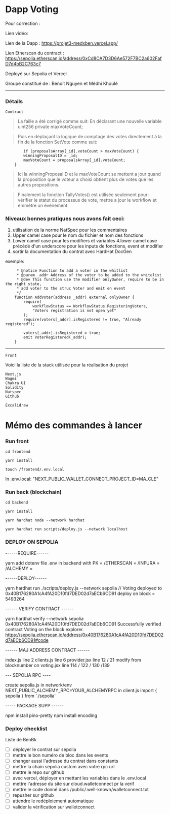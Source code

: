 # Dapp Voting
Pour correction :

Lien vidéo: 

Lien de la Dapp : https://projet3-medxben.vercel.app/

Lien Etherscan du contract : https://sepolia.etherscan.io/address/0xCd8CA7D3D6Ae572F7BC2a602FafD7d4bB2C763c7

Déployé sur Sepolia et Vercel

Groupe constitué de :
Benoit Nguyen et
Médhi Khoulé

___
### Détails
`Contract`

>La faille a été corrigé comme suit:
En déclarant une nouvelle variable
    uint256 private maxVoteCount;

> Puis en déplaçant la logique de comptage des votes directement à la fin de la fonction SetVote comme suit:

            if (proposalsArray[_id].voteCount > maxVoteCount) {
            winningProposalID = _id;
            maxVoteCount = proposalsArray[_id].voteCount;
        }

 >Ici la winningProposalID et le maxVoteCount se mettent a jour quand la proposition que le voteur a choisi obtient plus de votes que les autres propositions.

          
>Finalement la fonction TallyVotes() est utilisée seulement pour: vérifier le statut du processus de vote, mettre a jour le workflow et emmètre un événement.


### Niveaux bonnes pratiques nous avons fait ceci:

1. utilisation de la norme NatSpec pour les commentaires
2. Upper camel case pour le nom du fichier et nom des fonctions
3. Lower camel case pour les modifiers et variables
4.lower camel case précédé d'un underscore pour les inputs de fonctions, event et modifier
5. sortir la documentation du contrat avec HardHat DocGen

exemple:
```    /**
     * @notice Function to add a voter in the whitlist
     * @param _addr Address of the voter to be added to the whitelist
     * @dev This function use the modifier onlyOwner, require to be in the right state,
     * add voter to the struc Voter and emit en event
     */
    function AddVoter(address _addr) external onlyOwner {
        require(
            workflowStatus == WorkflowStatus.RegisteringVoters,
            "Voters registration is not open yet"
        );
        require(voters[_addr].isRegistered != true, "Already registered");

        voters[_addr].isRegistered = true;
        emit VoterRegistered(_addr);
    }
```
___ 
`Front`

Voici la liste de la stack utilisée pour la réalisation du projet

    Next.js
    Wagmi
    Chakra UI
    Solidity
    Natspec
    Github

    Excalidraw

# Mémo des commandes à lancer

### Run front

`cd frontend`

`yarn install`

`touch /frontend/.env.local`

In .env.local: "NEXT_PUBLIC_WALLET_CONNECT_PROJECT_ID=MA_CLE"

### Run back (blockchain)

`cd backend`

`yarn install`

`yarn hardhat node --network hardhat`

`yarn hardhat run scripts/deploy.js --network localhost`


### DEPLOY ON SEPOLIA ###

------REQUIRE------

yarn add dotenv
file .env  in backend with PK = /ETHERSCAN = /INFURA = /ALCHEMY =

------DEPLOY------

 yarn hardhat run ./scripts/deploy.js --network sepolia  // Voting deployed to 0x40B176280A1cA4fA20D10fd7DED02d7aECb6CD91
 deploy on block = 5493264

------ VERIFY CONTRACT ------

yarn hardhat verify --network sepolia 0x40B176280A1cA4fA20D10fd7DED02d7aECb6CD91
Successfully verified contract Voting on the block explorer.
https://sepolia.etherscan.io/address/0x40B176280A1cA4fA20D10fd7DED02d7aECb6CD91#code

------ MAJ ADDRESS CONTRACT ------

index.js line 2
clients.js line 6
provider.jsx line 12 / 21
modify from blocknumber on voting.jsx line 114 / 122 / 130 /139

--- SEPOLIA RPC ----

create sepolia.js
in network/env  NEXT_PUBLIC_ALCHEMY_RPC=YOUR_ALCHEMYRPC
in client.js import { sepolia } from './sepolia'

----- PACKAGE SUPP ------

npm install pino-pretty
npm install encoding

### Deploy checklist

Liste de BenBk

- [ ] déployer le contrat sur sepolia
- [ ] mettre le bon numéro de bloc dans les events
- [ ] changer aussi l'adresse du contrat dans constants
- [ ] mettre la chain sepolia custom avec votre rpc url
- [ ] mettre le repo sur github
- [ ] avec vercel, déployer en mettant les variables dans le .env.local
- [ ] mettre l'adresse du site sur cloud.walletconnect pr la verif
- [ ] mettre le code donné dans /public/.well-known/walletconnect.txt
- [ ] repusher sur github
- [ ] attendre le redéploiement automatique
- [ ] valider la vérification sur walletconnect
